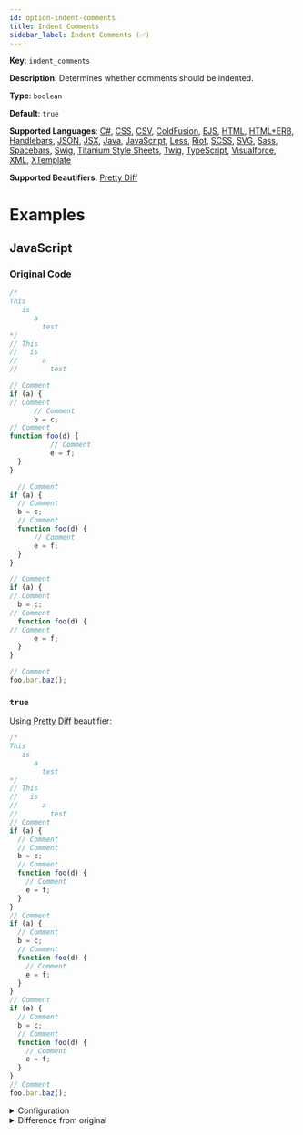 ```yaml
---
id: option-indent-comments
title: Indent Comments
sidebar_label: Indent Comments (✅)
---
```

**Key**: `indent_comments`

**Description**: Determines whether comments should be indented.

**Type**: `boolean`

**Default**: `true`

**Supported Languages**: [C#](/docs/language-csharp.html), [CSS](/docs/language-css.html), [CSV](/docs/language-csv.html), [ColdFusion](/docs/language-coldfusion.html), [EJS](/docs/language-ejs.html), [HTML](/docs/language-html.html), [HTML+ERB](/docs/language-html%2Berb.html), [Handlebars](/docs/language-handlebars.html), [JSON](/docs/language-json.html), [JSX](/docs/language-jsx.html), [Java](/docs/language-java.html), [JavaScript](/docs/language-javascript.html), [Less](/docs/language-less.html), [Riot](/docs/language-riot.html), [SCSS](/docs/language-scss.html), [SVG](/docs/language-svg.html), [Sass](/docs/language-sass.html), [Spacebars](/docs/language-spacebars.html), [Swig](/docs/language-swig.html), [Titanium Style Sheets](/docs/language-titanium-style-sheets.html), [Twig](/docs/language-twig.html), [TypeScript](/docs/language-typescript.html), [Visualforce](/docs/language-visualforce.html), [XML](/docs/language-xml.html), [XTemplate](/docs/language-xtemplate.html)

**Supported Beautifiers**: [Pretty Diff](/docs/beautifier-pretty-diff.html)

# Examples
## JavaScript
### Original Code
```JavaScript
/*
This 
   is 
      a
        test
*/
// This
//   is
//      a
//        test

// Comment
if (a) {
// Comment
      // Comment
      b = c;
// Comment
function foo(d) {
          // Comment
          e = f;
  }
}

  // Comment
if (a) {
  // Comment
  b = c;
  // Comment
  function foo(d) {
      // Comment
      e = f;
  }
}

// Comment
if (a) {
// Comment
  b = c;
// Comment
  function foo(d) {
// Comment
      e = f;
  }
}

// Comment
foo.bar.baz();

```
### `true`
Using [Pretty Diff](/docs/beautifier-pretty-diff.html) beautifier:
```JavaScript
/*
This
   is
      a
        test
*/
// This
//   is
//      a
//        test
// Comment
if (a) {
  // Comment
  // Comment
  b = c;
  // Comment
  function foo(d) {
    // Comment
    e = f;
  }
}
// Comment
if (a) {
  // Comment
  b = c;
  // Comment
  function foo(d) {
    // Comment
    e = f;
  }
}
// Comment
if (a) {
  // Comment
  b = c;
  // Comment
  function foo(d) {
    // Comment
    e = f;
  }
}
// Comment
foo.bar.baz();
```
<details><summary>Configuration</summary>
A `.unibeautify.json` file would look like the following:
```json
{
  "JavaScript": {
    "indent_size": 2,
    "indent_char": " ",
    "indent_comments": true
  }
}
```
</details>
<details><summary>Difference from original</summary>
```diff
Index: true
===================================================================
--- true	Original
+++ true	Beautified
@@ -1,47 +1,43 @@
 /*␊
-This␣␊
-␣␣␣is␣␊
+This␊
+␣␣␣is␊
 ␣␣␣␣␣␣a␊
 ␣␣␣␣␣␣␣␣test␊
 */␊
 //␣This␊
 //␣␣␣is␊
 //␣␣␣␣␣␣a␊
 //␣␣␣␣␣␣␣␣test␊
-␊
 //␣Comment␊
 if␣(a)␣{␊
-//␣Comment␊
-␣␣␣␣␣␣//␣Comment␊
-␣␣␣␣␣␣b␣=␣c;␊
-//␣Comment␊
-function␣foo(d)␣{␊
-␣␣␣␣␣␣␣␣␣␣//␣Comment␊
-␣␣␣␣␣␣␣␣␣␣e␣=␣f;␊
+␣␣//␣Comment␊
+␣␣//␣Comment␊
+␣␣b␣=␣c;␊
+␣␣//␣Comment␊
+␣␣function␣foo(d)␣{␊
+␣␣␣␣//␣Comment␊
+␣␣␣␣e␣=␣f;␊
 ␣␣}␊
 }␊
-␊
-␣␣//␣Comment␊
+//␣Comment␊
 if␣(a)␣{␊
 ␣␣//␣Comment␊
 ␣␣b␣=␣c;␊
 ␣␣//␣Comment␊
 ␣␣function␣foo(d)␣{␊
-␣␣␣␣␣␣//␣Comment␊
-␣␣␣␣␣␣e␣=␣f;␊
+␣␣␣␣//␣Comment␊
+␣␣␣␣e␣=␣f;␊
 ␣␣}␊
 }␊
-␊
 //␣Comment␊
 if␣(a)␣{␊
-//␣Comment␊
+␣␣//␣Comment␊
 ␣␣b␣=␣c;␊
-//␣Comment␊
+␣␣//␣Comment␊
 ␣␣function␣foo(d)␣{␊
-//␣Comment␊
-␣␣␣␣␣␣e␣=␣f;␊
+␣␣␣␣//␣Comment␊
+␣␣␣␣e␣=␣f;␊
 ␣␣}␊
 }␊
-␊
 //␣Comment␊
-foo.bar.baz();␊
+foo.bar.baz();
\ No newline at end of file

```
</details>
### `false`
Using [Pretty Diff](/docs/beautifier-pretty-diff.html) beautifier:
```JavaScript
/*
This
   is
      a
        test
*/
// This
//   is
//      a
//        test
// Comment
if (a) {
// Comment
// Comment
  b = c;
// Comment
  function foo(d) {
// Comment
    e = f;
  }
}
// Comment
if (a) {
// Comment
  b = c;
// Comment
  function foo(d) {
// Comment
    e = f;
  }
}
// Comment
if (a) {
// Comment
  b = c;
// Comment
  function foo(d) {
// Comment
    e = f;
  }
}
// Comment
foo.bar.baz();
```
<details><summary>Configuration</summary>
A `.unibeautify.json` file would look like the following:
```json
{
  "JavaScript": {
    "indent_size": 2,
    "indent_char": " ",
    "indent_comments": false
  }
}
```
</details>
<details><summary>Difference from original</summary>
```diff
Index: false
===================================================================
--- false	Original
+++ false	Beautified
@@ -1,47 +1,43 @@
 /*␊
-This␣␊
-␣␣␣is␣␊
+This␊
+␣␣␣is␊
 ␣␣␣␣␣␣a␊
 ␣␣␣␣␣␣␣␣test␊
 */␊
 //␣This␊
 //␣␣␣is␊
 //␣␣␣␣␣␣a␊
 //␣␣␣␣␣␣␣␣test␊
-␊
 //␣Comment␊
 if␣(a)␣{␊
 //␣Comment␊
-␣␣␣␣␣␣//␣Comment␊
-␣␣␣␣␣␣b␣=␣c;␊
 //␣Comment␊
-function␣foo(d)␣{␊
-␣␣␣␣␣␣␣␣␣␣//␣Comment␊
-␣␣␣␣␣␣␣␣␣␣e␣=␣f;␊
+␣␣b␣=␣c;␊
+//␣Comment␊
+␣␣function␣foo(d)␣{␊
+//␣Comment␊
+␣␣␣␣e␣=␣f;␊
 ␣␣}␊
 }␊
-␊
-␣␣//␣Comment␊
+//␣Comment␊
 if␣(a)␣{␊
-␣␣//␣Comment␊
+//␣Comment␊
 ␣␣b␣=␣c;␊
-␣␣//␣Comment␊
+//␣Comment␊
 ␣␣function␣foo(d)␣{␊
-␣␣␣␣␣␣//␣Comment␊
-␣␣␣␣␣␣e␣=␣f;␊
+//␣Comment␊
+␣␣␣␣e␣=␣f;␊
 ␣␣}␊
 }␊
-␊
 //␣Comment␊
 if␣(a)␣{␊
 //␣Comment␊
 ␣␣b␣=␣c;␊
 //␣Comment␊
 ␣␣function␣foo(d)␣{␊
 //␣Comment␊
-␣␣␣␣␣␣e␣=␣f;␊
+␣␣␣␣e␣=␣f;␊
 ␣␣}␊
 }␊
-␊
 //␣Comment␊
-foo.bar.baz();␊
+foo.bar.baz();
\ No newline at end of file

```
</details>